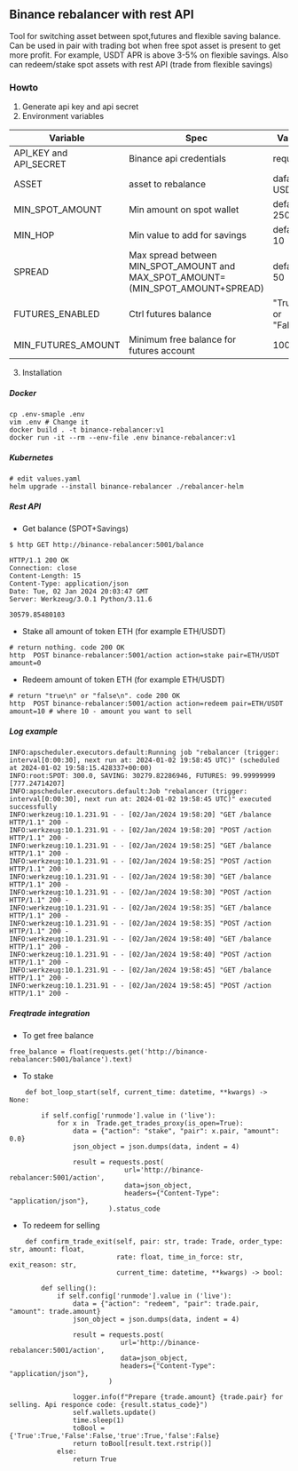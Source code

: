## Binance rebalancer with rest API
Tool for switching asset between spot,futures and flexible saving balance.
Can be used in pair with trading bot when free spot asset is present
to get more profit. For example, USDT APR is above 3-5% on flexible savings.
Also can redeem/stake spot assets with rest API (trade from flexible savings) 

### Howto
1. Generate api key and api secret
2. Environment variables
   
|Variable|Spec|Value|
|---|---|---|
|API_KEY and API_SECRET|Binance api credentials|requred|
|ASSET|asset to rebalance|dafault: USDT|
|MIN_SPOT_AMOUNT|Min amount on spot wallet|default: 250|
|MIN_HOP|Min value to add for savings|default: 10|
|SPREAD|Max spread between MIN_SPOT_AMOUNT and MAX_SPOT_AMOUNT=(MIN_SPOT_AMOUNT+SPREAD)|default: 50|
|FUTURES_ENABLED|Ctrl futures balance|"True" or "False"|
|MIN_FUTURES_AMOUNT|Minimum free balance for futures account|100|

3. Installation 
##### Docker
```
cp .env-smaple .env
vim .env # Change it
docker build . -t binance-rebalancer:v1
docker run -it --rm --env-file .env binance-rebalancer:v1
``` 
##### Kubernetes
```
# edit values.yaml
helm upgrade --install binance-rebalancer ./rebalancer-helm  
```

##### Rest API
- Get balance (SPOT+Savings)
```
$ http GET http://binance-rebalancer:5001/balance

HTTP/1.1 200 OK
Connection: close
Content-Length: 15
Content-Type: application/json
Date: Tue, 02 Jan 2024 20:03:47 GMT
Server: Werkzeug/3.0.1 Python/3.11.6

30579.85480103

```
- Stake all amount of token ETH (for example ETH/USDT)
```
# return nothing. code 200 OK
http  POST binance-rebalancer:5001/action action=stake pair=ETH/USDT amount=0
```
- Redeem amount of token ETH (for example ETH/USDT)
```
# return "true\n" or "false\n". code 200 OK
http  POST binance-rebalancer:5001/action action=redeem pair=ETH/USDT amount=10 # where 10 - amount you want to sell 
```
##### Log example
```
INFO:apscheduler.executors.default:Running job "rebalancer (trigger: interval[0:00:30], next run at: 2024-01-02 19:58:45 UTC)" (scheduled at 2024-01-02 19:58:15.428337+00:00)
INFO:root:SPOT: 300.0, SAVING: 30279.82286946, FUTURES: 99.99999999 [777.24714207]
INFO:apscheduler.executors.default:Job "rebalancer (trigger: interval[0:00:30], next run at: 2024-01-02 19:58:45 UTC)" executed successfully
INFO:werkzeug:10.1.231.91 - - [02/Jan/2024 19:58:20] "GET /balance HTTP/1.1" 200 -
INFO:werkzeug:10.1.231.91 - - [02/Jan/2024 19:58:20] "POST /action HTTP/1.1" 200 -
INFO:werkzeug:10.1.231.91 - - [02/Jan/2024 19:58:25] "GET /balance HTTP/1.1" 200 -
INFO:werkzeug:10.1.231.91 - - [02/Jan/2024 19:58:25] "POST /action HTTP/1.1" 200 -
INFO:werkzeug:10.1.231.91 - - [02/Jan/2024 19:58:30] "GET /balance HTTP/1.1" 200 -
INFO:werkzeug:10.1.231.91 - - [02/Jan/2024 19:58:30] "POST /action HTTP/1.1" 200 -
INFO:werkzeug:10.1.231.91 - - [02/Jan/2024 19:58:35] "GET /balance HTTP/1.1" 200 -
INFO:werkzeug:10.1.231.91 - - [02/Jan/2024 19:58:35] "POST /action HTTP/1.1" 200 -
INFO:werkzeug:10.1.231.91 - - [02/Jan/2024 19:58:40] "GET /balance HTTP/1.1" 200 -
INFO:werkzeug:10.1.231.91 - - [02/Jan/2024 19:58:40] "POST /action HTTP/1.1" 200 -
INFO:werkzeug:10.1.231.91 - - [02/Jan/2024 19:58:45] "GET /balance HTTP/1.1" 200 -
INFO:werkzeug:10.1.231.91 - - [02/Jan/2024 19:58:45] "POST /action HTTP/1.1" 200 -
```

##### Freqtrade integration
- To get free balance
```
free_balance = float(requests.get('http://binance-rebalancer:5001/balance').text)
```
- To stake
```
    def bot_loop_start(self, current_time: datetime, **kwargs) -> None:

        if self.config['runmode'].value in ('live'):
            for x in  Trade.get_trades_proxy(is_open=True):
                data = {"action": "stake", "pair": x.pair, "amount": 0.0}
                json_object = json.dumps(data, indent = 4)

                result = requests.post(
                             url='http://binance-rebalancer:5001/action',
                             data=json_object,
                             headers={"Content-Type": "application/json"},
                         ).status_code

```
- To redeem for selling
```
    def confirm_trade_exit(self, pair: str, trade: Trade, order_type: str, amount: float,
                           rate: float, time_in_force: str, exit_reason: str,
                           current_time: datetime, **kwargs) -> bool:

        def selling():
            if self.config['runmode'].value in ('live'):
                data = {"action": "redeem", "pair": trade.pair, "amount": trade.amount}
                json_object = json.dumps(data, indent = 4)

                result = requests.post(
                            url='http://binance-rebalancer:5001/action',
                            data=json_object,
                            headers={"Content-Type": "application/json"},
                         )

                logger.info(f"Prepare {trade.amount} {trade.pair} for selling. Api responce code: {result.status_code}")
                self.wallets.update()
                time.sleep(1)
                toBool = {'True':True,'False':False,'true':True,'false':False}
                return toBool[result.text.rstrip()]
            else:
                return True
```

